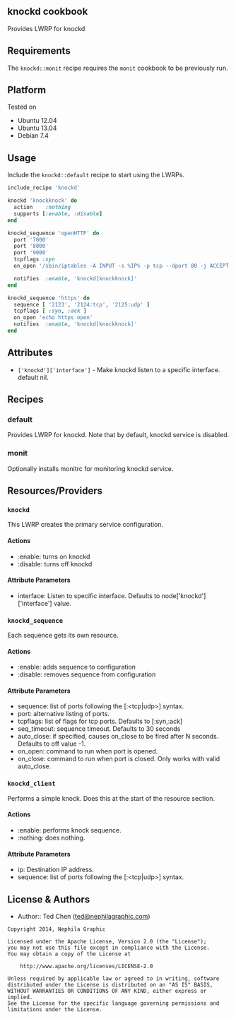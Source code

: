 knockd cookbook
---------------
Provides LWRP for knockd


Requirements
------------

The `knockd::monit` recipe requires the `monit` cookbook to be previously run.


Platform
--------

Tested on

* Ubuntu 12.04
* Ubuntu 13.04
* Debian 7.4


Usage
-----

Include the `knockd::default` recipe to start using the LWRPs.

```ruby
include_recipe 'knockd'

knockd 'knockknock' do
  action    :nothing
  supports [:enable, :disable]
end

knockd_sequence 'openHTTP' do
  port '7000'
  port '8000'
  port '9000'
  tcpflags :syn
  on_open '/sbin/iptables -A INPUT -s %IP% -p tcp --dport 80 -j ACCEPT'

  notifies  :enable, 'knockd[knockknock]'
end

knockd_sequence 'https' do
  sequence [ '2123', '2124:tcp', '2125:udp' ]
  tcpflags [ :syn, :ack ]
  on_open 'echo https open'
  notifies  :enable, 'knockd[knockknock]'
end
```


Attributes
----------

- `['knockd']['interface']` - Make knockd listen to a specific interface.  default nil.


Recipes
-------

### default
Provides LWRP for knockd.  Note that by default, knockd service is disabled.

### monit
Optionally installs monitrc for monitoring knockd service.


Resources/Providers
-------------------

### `knockd`
This LWRP creates the primary service configuration.

#### Actions
- :enable: turns on knockd
- :disable: turns off knockd

#### Attribute Parameters
- interface: Listen to specific interface.  Defaults to node['knockd']['interface'] value.


### `knockd_sequence`
Each sequence gets its own resource.

#### Actions
- :enable: adds sequence to configuration
- :disable: removes sequence from configuration

#### Attribute Parameters
- sequence: list of ports following the <port1>[:<tcp|udp>] syntax.
- port: alternative listing of ports.
- tcpflags: list of flags for tcp ports.  Defaults to [:syn,:ack]
- seq_timeout: sequence timeout.  Defaults to 30 seconds
- auto_close: if specified, causes on_close to be fired after N seconds.  Defaults to off value -1.
- on_open: command to run when port is opened.
- on_close: command to run when port is closed.  Only works with valid auto_close.

### `knockd_client`
Performs a simple knock.  Does this at the start of the resource section.

#### Actions
- :enable: performs knock sequence.
- :nothing: does nothing.

#### Attribute Parameters
- ip: Destination IP address.
- sequence: list of ports following the <port1>[:<tcp|udp>] syntax.


License & Authors
-----------------
- Author:: Ted Chen (<ted@nephilagraphic.com>)

```text
Copyright 2014, Nephila Graphic

Licensed under the Apache License, Version 2.0 (the "License");
you may not use this file except in compliance with the License.
You may obtain a copy of the License at

    http://www.apache.org/licenses/LICENSE-2.0

Unless required by applicable law or agreed to in writing, software
distributed under the License is distributed on an "AS IS" BASIS,
WITHOUT WARRANTIES OR CONDITIONS OF ANY KIND, either express or implied.
See the License for the specific language governing permissions and
limitations under the License.
```